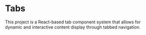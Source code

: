 # Tabs

This project is a React-based tab component system that allows for dynamic and interactive content display through tabbed navigation.